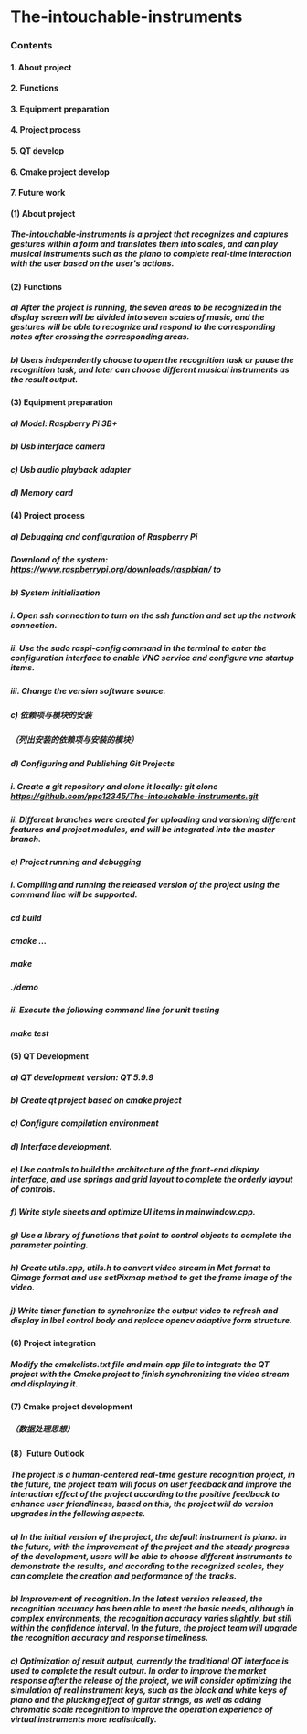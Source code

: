 # The-intouchable-instruments

  ### Contents
####  1. About project
####  2. Functions
####  3. Equipment preparation
####  4. Project process
####  5. QT develop
####  6. Cmake project develop
####  7. Future work





#### (1) About project
##### The-intouchable-instruments is a project that recognizes and captures gestures within a form and translates them into scales, and can play musical instruments such as the piano to complete real-time interaction with the user based on the user's actions.

#### (2) Functions
#####     a) After the project is running, the seven areas to be recognized in the display screen will be divided into seven scales of music, and the gestures will be able to recognize and respond to the corresponding notes after crossing the corresponding areas.
#####     b) Users independently choose to open the recognition task or pause the recognition task, and later can choose different musical instruments as the result output.

#### (3) Equipment preparation
#####     a) Model: Raspberry Pi 3B+
#####     b) Usb interface camera
#####     c) Usb audio playback adapter
#####     d) Memory card

#### (4) Project process
#####     a) Debugging and configuration of Raspberry Pi
#####         Download of the system: https://www.raspberrypi.org/downloads/raspbian/ to 
#####     b) System initialization
#####         i. Open ssh connection to turn on the ssh function and set up the network connection.
#####         ii. Use the sudo raspi-config command in the terminal to enter the configuration interface to enable VNC service and configure vnc startup items.
#####         iii. Change the version software source.
#####     c) 依赖项与模块的安装
#####        （列出安装的依赖项与安装的模块）
#####     d) Configuring and Publishing Git Projects
#####         i. Create a git repository and clone it locally: git clone https://github.com/ppc12345/The-intouchable-instruments.git
#####         ii. Different branches were created for uploading and versioning different features and project modules, and will be integrated into the master branch.
#####     e) Project running and debugging
#####         i. Compiling and running the released version of the project using the command line will be supported.
#####            cd build
#####            cmake ...
#####            make
#####            ./demo
#####         ii. Execute the following command line for unit testing
#####            make test

#### (5) QT Development
#####     a) QT development version: QT 5.9.9
#####     b) Create qt project based on cmake project
#####     c) Configure compilation environment
#####     d) Interface development.
#####     e) Use controls to build the architecture of the front-end display interface, and use springs and grid layout to complete the orderly layout of controls.
#####     f) Write style sheets and optimize UI items in mainwindow.cpp.
#####     g) Use a library of functions that point to control objects to complete the parameter pointing.
#####     h) Create utils.cpp, utils.h to convert video stream in Mat format to Qimage format and use setPixmap method to get the frame image of the video.
#####     j) Write timer function to synchronize the output video to refresh and display in lbel control body and replace opencv adaptive form structure.

#### (6) Project integration
#####     Modify the cmakelists.txt file and main.cpp file to integrate the QT project with the Cmake project to finish synchronizing the video stream and displaying it.

#### (7) Cmake project development
#####     （数据处理思想）

#### (8）Future Outlook
#####     The project is a human-centered real-time gesture recognition project, in the future, the project team will focus on user feedback and improve the interaction effect of the project according to the positive feedback to enhance user friendliness, based on this, the project will do version upgrades in the following aspects.
#####     a) In the initial version of the project, the default instrument is piano. In the future, with the improvement of the project and the steady progress of the development, users will be able to choose different instruments to demonstrate the results, and according to the recognized scales, they can complete the creation and performance of the tracks.
#####     b) Improvement of recognition. In the latest version released, the recognition accuracy has been able to meet the basic needs, although in complex environments, the recognition accuracy varies slightly, but still within the confidence interval. In the future, the project team will upgrade the recognition accuracy and response timeliness.
#####     c) Optimization of result output, currently the traditional QT interface is used to complete the result output. In order to improve the market response after the release of the project, we will consider optimizing the simulation of real instrument keys, such as the black and white keys of piano and the plucking effect of guitar strings, as well as adding chromatic scale recognition to improve the operation experience of virtual instruments more realistically.

